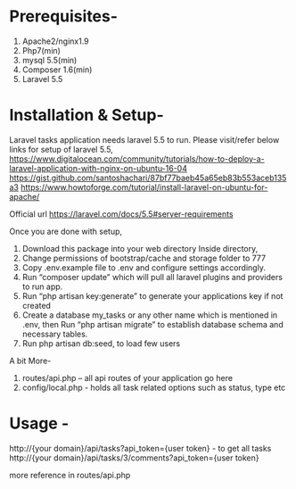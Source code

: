 # Prerequisites-

1) Apache2/nginx1.9
2) Php7(min)
3) mysql 5.5(min)
4) Composer 1.6(min)
5) Laravel 5.5

# Installation & Setup-

Laravel tasks application needs laravel 5.5 to run.
Please visit/refer below links for setup of laravel 5.5,
https://www.digitalocean.com/community/tutorials/how-to-deploy-a-laravel-application-with-nginx-on-ubuntu-16-04
https://gist.github.com/santoshachari/87bf77baeb45a65eb83b553aceb135a3
https://www.howtoforge.com/tutorial/install-laravel-on-ubuntu-for-apache/

Official url
https://laravel.com/docs/5.5#server-requirements

Once you are done with setup,
1) Download this package into your web directory
Inside directory,
2) Change permissions of bootstrap/cache and storage folder to 777
3) Copy .env.example file to .env and configure settings accordingly.
4) Run “composer update” which will pull all laravel plugins and providers to run app.
5) Run “php artisan key:generate” to generate your applications key if not created
6) Create a database my_tasks or any other name which is mentioned in .env, then Run “php artisan migrate” to establish database schema and necessary tables.
7) Run php artisan db:seed, to load few users

A bit More-
1) routes/api.php – all api routes of your application go here
2) config/local.php - holds all task related options such as status, type etc

# Usage -
http://{your domain}/api/tasks?api_token={user token} - to get all tasks
http://{your domain}/api/tasks/3/comments?api_token={user token}

more reference in routes/api.php